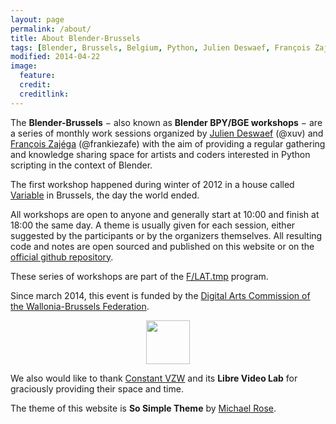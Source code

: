 ```yaml
---
layout: page
permalink: /about/
title: About Blender-Brussels
tags: [Blender, Brussels, Belgium, Python, Julien Deswaef, François Zajéga, F/LAT, Variable]
modified: 2014-04-22
image:
  feature:
  credit:
  creditlink:
---
```


The **Blender-Brussels** − also known as **Blender BPY/BGE workshops** − are a series of monthly work sessions organized by [Julien Deswaef](http://xuv.be) (@xuv) and [François Zajéga](http://frankiezafe.org) (@frankiezafe) with the aim of providing a regular gathering and knowledge sharing space for artists and coders interested in Python scripting in the context of Blender.

The first workshop happened during winter of 2012 in a house called [Variable](http://variable.constantvzw.org) in Brussels, the day the world ended.

All workshops are open to anyone and generally start at 10:00 and finish at 18:00 the same day. A theme is usually given for each session, either suggested by the participants or by the organizers themselves. All resulting code and notes are open sourced and published on this website or on the [official github repository](http://github.com/blender-brussels).

These series of workshops are part of the [F/LAT.tmp](http://f-lat.org) program.

Since march 2014, this event is funded by the [Digital Arts Commission of the Wallonia-Brussels Federation](http://www.arts-numeriques.culture.be/).

<a href="http://www.arts-numeriques.culture.be/" style="display: block; text-align: center;"><img src="//blender-brussels.github.io/images/FWB_logo.svg" style="height: 5em;"/></a>

We also would like to thank [Constant VZW](http://constantvzw.org/site/) and its **Libre Video Lab** for graciously providing their space and time.

The theme of this website is **So Simple Theme** by [Michael Rose](http://mademistakes).

